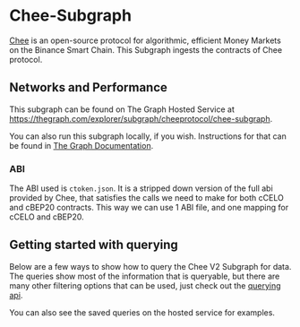 # Chee-Subgraph

[Chee](https://chee.io/) is an open-source protocol for algorithmic, efficient Money Markets on the Binance Smart Chain. This Subgraph ingests the contracts of Chee protocol.

## Networks and Performance

This subgraph can be found on The Graph Hosted Service at https://thegraph.com/explorer/subgraph/cheeprotocol/chee-subgraph.

You can also run this subgraph locally, if you wish. Instructions for that can be found in [The Graph Documentation](https://thegraph.com/docs/quick-start).

### ABI

The ABI used is `ctoken.json`. It is a stripped down version of the full abi provided by Chee, that satisfies the calls we need to make for both cCELO and cBEP20 contracts. This way we can use 1 ABI file, and one mapping for cCELO and cBEP20.

## Getting started with querying

Below are a few ways to show how to query the Chee V2 Subgraph for data. The queries show most of the information that is queryable, but there are many other filtering options that can be used, just check out the [querying api](https://github.com/graphprotocol/graph-node/blob/master/docs/graphql-api.md).

You can also see the saved queries on the hosted service for examples.
